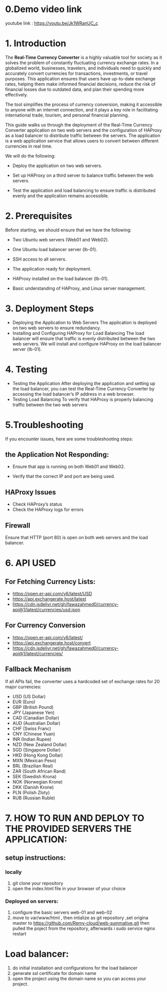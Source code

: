 # 0.Demo video link 
youtube link : https://youtu.be/Jk1WRanUC_c
# 1. **Introduction**

The **Real-Time Currency Converter** is a highly valuable tool for society as it solves the problem of constantly fluctuating currency exchange rates. In a globalized world, businesses, travelers, and individuals need to quickly and accurately convert currencies for transactions, investments, or travel purposes. This application ensures that users have up-to-date exchange rates, helping them make informed financial decisions, reduce the risk of financial losses due to outdated data, and plan their spending more effectively.

The tool simplifies the process of currency conversion, making it accessible to anyone with an internet connection, and it plays a key role in facilitating international trade, tourism, and personal financial planning.


This guide walks us through the deployment of the Real-Time Currency Converter application on two web servers and the configuration of HAProxy as a load balancer to distribute traffic between the servers. The application is a web application service that allows users to convert between different currencies in real time.

We will do the following:

- Deploy the application on two web servers.

- Set up HAProxy on a third server to balance traffic between the web servers.

- Test the application and load balancing to ensure traffic is distributed evenly and the application remains accessible.

# 2. **Prerequisites**

Before starting, we should ensure that we have the following:

- Two Ubuntu web servers (Web01 and Web02).

- One Ubuntu load balancer server (lb-01).

- SSH access to all servers.

- The application ready for deployment.

- HAProxy installed on the load balancer (lb-01).

- Basic understanding of HAProxy, and Linux server management.

# 3. **Deployment Steps**

- Deploying the Application to Web Servers
The application is deployed on two web servers to ensure redundancy.
- Installing and Configuring HAProxy for Load Balancing
The load balancer will ensure that traffic is evenly distributed between the two web servers. We will install and configure HAProxy on the load balancer server (lb-01).

# 4. **Testing**

- Testing the Application
After deploying the application and setting up the load balancer, you can test the Real-Time Currency Converter by accessing the load balancer’s IP address in a web browser.
- Testing Load Balancing
To verify that HAProxy is properly balancing traffic between the two web servers

# 5.**Troubleshooting**

If you encounter issues, here are some troubleshooting steps:

## the Application Not Responding:

- Ensure that app is running on both Web01 and Web02.

- Verify that the correct IP and port are being used.

## HAProxy Issues
- Check HAProxy’s status
- Check the HAProxy logs for errors

## Firewall

Ensure that HTTP (port 80) is open on both web servers and the load balancer.

# 6. API USED
## For Fetching Currency Lists:
- https://open.er-api.com/v6/latest/USD
- https://api.exchangerate.host/latest
- https://cdn.jsdelivr.net/gh/fawazahmed0/currency-api@1/latest/currencies/usd.json

## For Currency Conversion
- https://open.er-api.com/v6/latest/
- https://api.exchangerate.host/convert
- https://cdn.jsdelivr.net/gh/fawazahmed0/currency-api@1/latest/currencies/

## Fallback Mechanism
If all APIs fail, the converter uses a hardcoded set of exchange rates for 20 major currencies:
- USD (US Dollar)
- EUR (Euro)
- GBP (British Pound)
- JPY (Japanese Yen)
- CAD (Canadian Dollar)
- AUD (Australian Dollar)
- CHF (Swiss Franc)
- CNY (Chinese Yuan)
- INR (Indian Rupee)
- NZD (New Zealand Dollar)
- SGD (Singapore Dollar)
- HKD (Hong Kong Dollar)
- MXN (Mexican Peso)
- BRL (Brazilian Real)
- ZAR (South African Rand)
- SEK (Swedish Krona)
- NOK (Norwegian Krone)
- DKK (Danish Krone)
- PLN (Polish Zloty)
- RUB (Russian Ruble)

# 7. HOW TO RUN AND DEPLOY TO THE PROVIDED SERVERS THE APPLICATION:
## setup instructions:
### locally
1. git clone your repository
2. open the index.html file in your browser of your choice
### Deployed on servers:

1. configure the basic servers web-01 and web-02
2. move to var/www/html , then intialize as git repository ,set origina master to https://github.com/Remy-cloud/web-summative.git then pulled the poject from the repository, afterwards i sudo service nginx restart 
# Load balancer:
1. do initial installation and configurations for the load balancer
2. generate ssl certificate for domain name
3. open the project using the domain name so you can access your project. 
